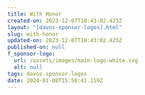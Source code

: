 ```yaml
---
title: With Honor
created-on: 2023-12-07T18:43:02.425Z
layout: "[davos-sponsor-logos].html"
slug: with-honor
updated-on: 2023-12-07T18:43:02.425Z
published-on: null
f_sponsor-logo:
  url: /assets/images/main-logo-white.svg
  alt: null
tags: davos-sponsor-logos
date: 2024-01-08T15:50:41.119Z
---
```


